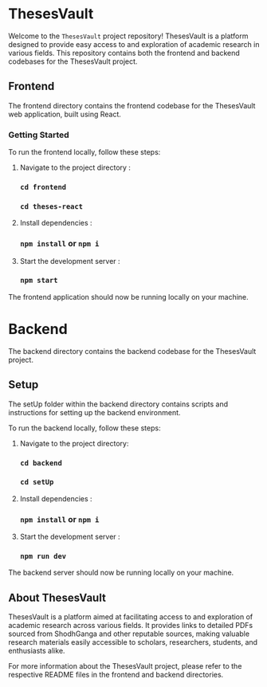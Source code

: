 # ThesesVault
Welcome to the `ThesesVault` project repository! ThesesVault is a platform designed to provide easy access to and exploration of academic research in various fields. This repository contains both the frontend and backend codebases for the ThesesVault project.

## Frontend
The frontend directory contains the frontend codebase for the ThesesVault web application, built using React.

### Getting Started
To run the frontend locally, follow these steps:
  
  1. Navigate to the project directory :
   
     ### `cd frontend`

     ### `cd theses-react`

  2. Install dependencies :
     
     ### `npm install`  or `npm i`  

  3. Start the development server : 

     ### `npm start`  

The frontend application should now be running locally on your machine.  

# Backend
The backend directory contains the backend codebase for the ThesesVault project.

## Setup
The setUp folder within the backend directory contains scripts and instructions for setting up the backend environment.

To run the backend locally, follow these steps:

1. Navigate to the project directory:
 
    ### `cd backend`

     ### `cd setUp`

2. Install dependencies :
     
    ### `npm install`  or `npm i`  

3. Start the development server : 

     ### `npm run dev`   


The backend server should now be running locally on your machine.

## About ThesesVault
ThesesVault is a platform aimed at facilitating access to and exploration of academic research across various fields. It provides links to detailed PDFs sourced from ShodhGanga and other reputable sources, making valuable research materials easily accessible to scholars, researchers, students, and enthusiasts alike.

For more information about the ThesesVault project, please refer to the respective README files in the frontend and backend directories.      
